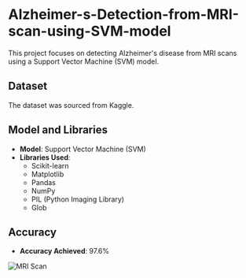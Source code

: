 # Alzheimer-s-Detection-from-MRI-scan-using-SVM-model

This project focuses on detecting Alzheimer's disease from MRI scans using a Support Vector Machine (SVM) model.

## Dataset
The dataset was sourced from Kaggle.

## Model and Libraries
- **Model**: Support Vector Machine (SVM)
- **Libraries Used**:
  - Scikit-learn
  - Matplotlib
  - Pandas
  - NumPy
  - PIL (Python Imaging Library)
  - Glob

## Accuracy
- **Accuracy Achieved**: 97.6%

![MRI Scan](https://github.com/Avadhesh817/Alzheimer-s-Detection-from-MRI-scan-using-SVM-model/assets/95118796/2771fd60-f99f-4ef9-874f-e68d2f6d42b0)

